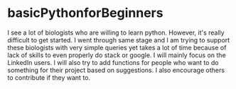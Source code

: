 # basicPythonforBeginners
I see a lot of biologists who are willing to learn python. However, it's really difficult to get started. I went through same stage and I am trying to support these biologists with very simple queries yet takes a lot of time because of lack of skills to even properly do stack or google. I will mainly focus on the LinkedIn users. I will also try to add functions for people who want to do something for their project based on suggestions. I also encourage others to contribute if they want to.

